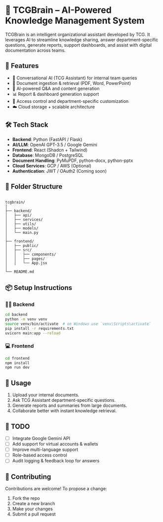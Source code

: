 # 🧠 TCGBrain – AI-Powered Knowledge Management System

TCGBrain is an intelligent organizational assistant developed by TCG. It leverages AI to streamline knowledge sharing, answer department-specific questions, generate reports, support dashboards, and assist with digital documentation across teams.

## 🚀 Features

- 💬 Conversational AI (TCG Assistant) for internal team queries
- 📄 Document ingestion & retrieval (PDF, Word, PowerPoint)
- 🧠 AI-powered Q&A and content generation
- 📊 Report & dashboard generation support
- 🔐 Access control and department-specific customization
- ☁️ Cloud storage + scalable architecture

## 🛠️ Tech Stack

- **Backend**: Python (FastAPI / Flask)
- **AI/LLM**: OpenAI GPT-3.5 / Google Gemini
- **Frontend**: React (Shadcn + Tailwind)
- **Database**: MongoDB / PostgreSQL
- **Document Handling**: PyMuPDF, python-docx, python-pptx
- **Cloud Services**: GCP / AWS (Optional)
- **Authentication**: JWT / OAuth2 (Coming soon)

## 📁 Folder Structure

```

tcgbrain/
│
├── backend/
│   ├── api/
│   ├── services/
│   ├── utils/
│   ├── models/
│   └── main.py
│
├── frontend/
│   ├── public/
│   ├── src/
│   │   ├── components/
│   │   ├── pages/
│   │   └── App.jsx
│
└── README.md

````

## 📦 Setup Instructions

### 🧑‍💻 Backend

```bash
cd backend
python -m venv venv
source venv/bin/activate  # on Windows use `venv\Scripts\activate`
pip install -r requirements.txt
uvicorn main:app --reload
````

### 💻 Frontend

```bash
cd frontend
npm install
npm run dev
```

## 📌 Usage

1. Upload your internal documents.
2. Ask TCG Assistant department-specific questions.
3. Generate reports and summaries from large documents.
4. Collaborate better with instant knowledge retrieval.

## 🧪 TODO

* [ ] Integrate Google Gemini API
* [ ] Add support for virtual accounts & wallets
* [ ] Improve multi-language support
* [ ] Role-based access control
* [ ] Audit logging & feedback loop for answers

## 🤝 Contributing

Contributions are welcome! To propose a change:

1. Fork the repo
2. Create a new branch
3. Make your changes
4. Submit a pull request
